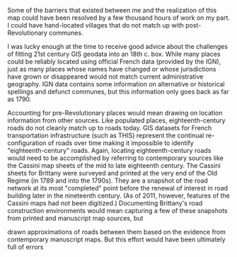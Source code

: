 Some of the barriers that existed between me and the realization of this map could have been resolved by a few thousand hours of work on my part. I could have hand-located villages that do not match up with post-Revolutionary communes. 

I was lucky enough at the time to receive good advice about the challenges of fitting 21st century GIS geodata into an 18th c. box. While many places could be reliably located using official French data (provided by the IGN), just as many places whose names have changed or whose jurisdictions have grown or disappeared would not match current administrative geography. IGN data contains some information on alternative or historical spellings and defunct communes, but this information only goes back as far as 1790. 

Accounting for pre-Revolutionary places would mean drawing on location information from other sources. Like populated places, eighteenth-century roads do not cleanly match up to roads today. GIS datasets for French transportation infrastructure (such as THIS) represent the continual re-configuration of roads over time making it impossible to identify "eighteenth-century" roads. Again, locating eighteenth-century roads would need to be accomplished by referring to contemporary sources like the Cassini map sheets of the mid to late eighteenth century. The Cassini sheets for Brittany were surveyed and printed at the very end of the Old Regime (in 1789 and into the 1790s). They are a snapshot of the road network at its most "completed" point before the renewal of interest in road building later in the nineteenth century. (As of 2011, however, features of the Cassini maps had not been digitized.) Documenting Brittany's road construction environments would mean capturing a few of these snapshots from printed and manuscript map sources, but 

drawn approximations of roads between them based on the evidence from contemporary manuscript maps. But this effort would have been ultimately full of errors